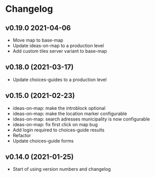 # Changelog

## v0.19.0 2021-04-06
* Move map to base-map
* Update ideas-on-map to a production level
* Add custom tiles server variant to base-map

## v0.18.0 (2021-03-17)
* Update choices-guides to a production level

## v0.15.0 (2021-02-23)
* ideas-on-map: make the introblock optional
* ideas-on-map: make the location marker configurable
* ideas-on-map: search adresses municipality is now configurable
* ideas-on-map: fix first click on map bug
* Add login required to choices-guide results
* Refactor
* Update choices-guide forms

## v0.14.0 (2021-01-25)
* Start of using version numbers and changelog
